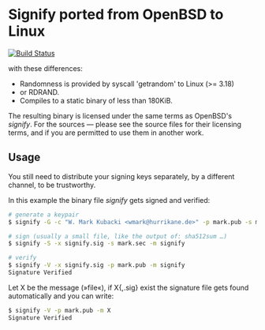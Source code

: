 Signify ported from OpenBSD to Linux
=====================================
[![Build Status](https://drone.io/github.com/Blitznote/signify/status.png)](https://drone.io/github.com/Blitznote/signify/latest)

with these differences:
 * Randomness is provided by syscall 'getrandom' to Linux (>= 3.18)
 * or RDRAND.
 * Compiles to a static binary of less than 180KiB.

The resulting binary is licensed under the same terms as OpenBSD's *signify*.
For the sources — please see the source files for their licensing terms,
and if you are permitted to use them in another work.

Usage
------

You still need to distribute your signing keys separately,
by a different channel, to be trustworthy.

In this example the binary file *signify* gets signed and verified:
```bash
# generate a keypair
$ signify -G -c "W. Mark Kubacki <wmark@hurrikane.de>" -p mark.pub -s mark.sec

# sign (usually a small file, like the output of: sha512sum …)
$ signify -S -x signify.sig -s mark.sec -m signify

# verify
$ signify -V -x signify.sig -p mark.pub -m signify
Signature Verified
```

Let X be the message (»file«), if X{,.sig} exist the signature file gets found automatically and you can write:
```bash
$ signify -V -p mark.pub -m X
Signature Verified
```
